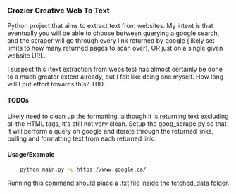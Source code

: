 ### Crozier Creative Web To Text

Python project that aims to extract text from websites. My intent is that eventually you will be able to choose between querying a google search, and the scraper will go through every link returned by google (likely set limits to how many returned pages to scan over), OR just on a single given website URL.

I suspect this (text extraction from websites) has almost certainly be done to a much greater extent already, but I felt like doing one myself. How long will I put effort towards this? TBD...

#### TODOs

Likely need to clean up the formatting, although it is returning text excluding all the HTML tags, it's still not very clean.
Setup the goog_scrape.py so that it will perform a query on google and iterate through the returned links, pulling and formatting text from each returned link.

#### Usage/Example

```bash
    python main.py -u https://www.google.ca/
```

Running this command should place a .txt file inside the fetched_data folder.
